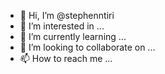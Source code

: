 - 👋 Hi, I’m @stephenntiri
- 👀 I’m interested in ...
- 🌱 I’m currently learning ...
- 💞️ I’m looking to collaborate on ...
- 📫 How to reach me ...

<!---
stephenntiri/stephenntiri is a ✨ special ✨ repository because its `README.md` (this file) appears on your GitHub profile.
You can click the Preview link to take a look at your changes.
--->
